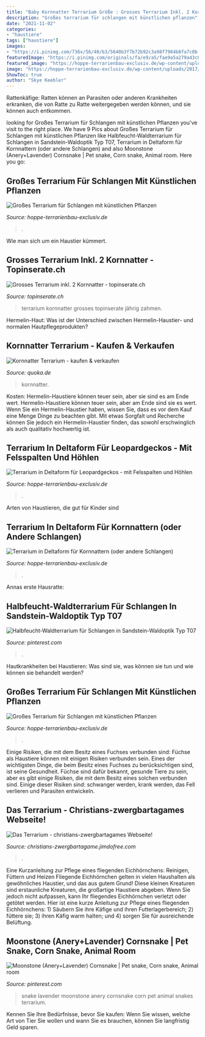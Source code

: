 ```yaml
---
title: "Baby Kornnatter Terrarium Größe : Grosses Terrarium Inkl. 2 Kornnatter"
description: "Großes terrarium für schlangen mit künstlichen pflanzen"
date: "2021-11-02"
categories:
- "haustiere"
tags: ["haustiere"]
images:
- "https://i.pinimg.com/736x/56/40/b3/5640b3f7b72b92c3a98f7984b8fa7c0b.jpg"
featuredImage: "https://i.pinimg.com/originals/fa/e9/a5/fae9a5a279a43c09bf0bcc6c4189816c.jpg"
featured_image: "https://hoppe-terrarienbau-exclusiv.de/wp-content/uploads/2017/03/T07-Totale2-768x1024.jpg"
image: "https://hoppe-terrarienbau-exclusiv.de/wp-content/uploads/2017/04/Delta-f.Leopardgeckos-Totale.jpg"
ShowToc: true
author: "Skye Keebler"
---
```



Rattenkäfige: Ratten können an Parasiten oder anderen Krankheiten erkranken, die von Ratte zu Ratte weitergegeben werden können, und sie können auch entkommen.

	

		
looking for Großes Terrarium für Schlangen mit künstlichen Pflanzen you've visit to the right place. We have 9 Pics about Großes Terrarium für Schlangen mit künstlichen Pflanzen like Halbfeucht-Waldterrarium für Schlangen in Sandstein-Waldoptik Typ T07, Terrarium in Deltaform für Kornnattern (oder andere Schlangen) and also Moonstone (Anery+Lavender) Cornsnake | Pet snake, Corn snake, Animal room. Here you go:
		
    
## Großes Terrarium Für Schlangen Mit Künstlichen Pflanzen

<img loading=lazy src="https://hoppe-terrarienbau-exclusiv.de/wp-content/uploads/2017/03/Kornnatter-768x1024.jpg" onerror="this.onerror=null;this.src='https://tse3.mm.bing.net/th?id=OIP.1Iobl-ZpxWOybRejp-bS-gHaJ4&amp;pid=15.1';" alt="Großes Terrarium für Schlangen mit künstlichen Pflanzen">

_Source: hoppe-terrarienbau-exclusiv.de_

>. 

	

Wie man sich um ein Haustier kümmert.

    
## Grosses Terrarium Inkl. 2 Kornnatter - Topinserate.ch

<img loading=lazy src="https://www.topinserate.ch/img/800/17/4/79727.jpg" onerror="this.onerror=null;this.src='https://tse1.mm.bing.net/th?id=OIP.BLhg-KQrTeRxd82F59gyEAHaJ4&amp;pid=15.1';" alt="Grosses Terrarium inkl. 2 Kornnatter - topinserate.ch">

_Source: topinserate.ch_

>terrarium kornnatter grosses topinserate jährig zahmen. 

	

Hermelin-Haut: Was ist der Unterschied zwischen Hermelin-Haustier- und normalen Hautpflegeprodukten?

    
## Kornnatter Terrarium - Kaufen &amp; Verkaufen

<img loading=lazy src="https://pic0.qimage.de/05/76/38/s241387605.jpg" onerror="this.onerror=null;this.src='https://tse4.mm.bing.net/th?id=OIP.Dy7KjnJ0gui4Y83g1Y46PQAAAA&amp;pid=15.1';" alt="Kornnatter Terrarium - kaufen &amp; verkaufen">

_Source: quoka.de_

>kornnatter. 

	

Kosten: Hermelin-Haustiere können teuer sein, aber sie sind es am Ende wert.
Hermelin-Haustiere können teuer sein, aber am Ende sind sie es wert. Wenn Sie ein Hermelin-Haustier haben, wissen Sie, dass es vor dem Kauf eine Menge Dinge zu beachten gibt. Mit etwas Sorgfalt und Recherche können Sie jedoch ein Hermelin-Haustier finden, das sowohl erschwinglich als auch qualitativ hochwertig ist.

    
## Terrarium In Deltaform Für Leopardgeckos - Mit Felsspalten Und Höhlen

<img loading=lazy src="https://hoppe-terrarienbau-exclusiv.de/wp-content/uploads/2017/04/Delta-f.Leopardgeckos-Totale.jpg" onerror="this.onerror=null;this.src='https://tse3.mm.bing.net/th?id=OIP.2agA-eW3ldgWhcZfGa1nqQHaGf&amp;pid=15.1';" alt="Terrarium in Deltaform für Leopardgeckos - mit Felsspalten und Höhlen">

_Source: hoppe-terrarienbau-exclusiv.de_

>. 

	

Arten von Haustieren, die gut für Kinder sind

    
## Terrarium In Deltaform Für Kornnattern (oder Andere Schlangen)

<img loading=lazy src="https://hoppe-terrarienbau-exclusiv.de/wp-content/uploads/2017/11/T-Delta-Landschaft-Totale-768x1024.jpg" onerror="this.onerror=null;this.src='https://tse1.mm.bing.net/th?id=OIP.NOPczjyonDHiQyHHZvLFhQHaJ4&amp;pid=15.1';" alt="Terrarium in Deltaform für Kornnattern (oder andere Schlangen)">

_Source: hoppe-terrarienbau-exclusiv.de_

>. 

	

Annas erste Hausratte:

    
## Halbfeucht-Waldterrarium Für Schlangen In Sandstein-Waldoptik Typ T07

<img loading=lazy src="https://i.pinimg.com/736x/56/40/b3/5640b3f7b72b92c3a98f7984b8fa7c0b.jpg" onerror="this.onerror=null;this.src='https://tse1.mm.bing.net/th?id=OIP.TchHhM25WSrmvjyxmsm1ZgHaEQ&amp;pid=15.1';" alt="Halbfeucht-Waldterrarium für Schlangen in Sandstein-Waldoptik Typ T07">

_Source: pinterest.com_

>. 

	

Hautkrankheiten bei Haustieren: Was sind sie, was können sie tun und wie können sie behandelt werden?

    
## Großes Terrarium Für Schlangen Mit Künstlichen Pflanzen

<img loading=lazy src="https://hoppe-terrarienbau-exclusiv.de/wp-content/uploads/2017/03/T07-Totale2-768x1024.jpg" onerror="this.onerror=null;this.src='https://tse2.mm.bing.net/th?id=OIP.pmyfY4BUfKs7sSqBfKppuAHaJ4&amp;pid=15.1';" alt="Großes Terrarium für Schlangen mit künstlichen Pflanzen">

_Source: hoppe-terrarienbau-exclusiv.de_

>. 

	

Einige Risiken, die mit dem Besitz eines Fuchses verbunden sind:
Füchse als Haustiere können mit einigen Risiken verbunden sein. Eines der wichtigsten Dinge, die beim Besitz eines Fuchses zu berücksichtigen sind, ist seine Gesundheit. Füchse sind dafür bekannt, gesunde Tiere zu sein, aber es gibt einige Risiken, die mit dem Besitz eines solchen verbunden sind. Einige dieser Risiken sind: schwanger werden, krank werden, das Fell verlieren und Parasiten entwickeln.

    
## Das Terrarium - Christians-zwergbartagames Webseite!

<img loading=lazy src="https://image.jimcdn.com/app/cms/image/transf/none/path/s056bd82bb8135546/image/i3103936e643e6f4c/version/1487026188/image.jpg" onerror="this.onerror=null;this.src='https://tse4.mm.bing.net/th?id=OIP.s9zyGCqWxR90RRraSnAPIgFNC7&amp;pid=15.1';" alt="Das Terrarium - christians-zwergbartagames Webseite!">

_Source: christians-zwergbartagame.jimdofree.com_

>. 

	

Eine Kurzanleitung zur Pflege eines fliegenden Eichhörnchens: Reinigen, Füttern und Heizen
Fliegende Eichhörnchen gelten in vielen Haushalten als gewöhnliches Haustier, und das aus gutem Grund! Diese kleinen Kreaturen sind erstaunliche Kreaturen, die großartige Haustiere abgeben. Wenn Sie jedoch nicht aufpassen, kann Ihr fliegendes Eichhörnchen verletzt oder getötet werden. Hier ist eine kurze Anleitung zur Pflege eines fliegenden Eichhörnchens: 1) Säubern Sie ihre Käfige und ihren Futterlagerbereich; 2) füttere sie; 3) ihren Käfig warm halten; und 4) sorgen Sie für ausreichende Belüftung.

    
## Moonstone (Anery+Lavender) Cornsnake | Pet Snake, Corn Snake, Animal Room

<img loading=lazy src="https://i.pinimg.com/originals/fa/e9/a5/fae9a5a279a43c09bf0bcc6c4189816c.jpg" onerror="this.onerror=null;this.src='https://tse1.mm.bing.net/th?id=OIP.B8kQDg-1RvJ6lhS3S-jfdAHaE8&amp;pid=15.1';" alt="Moonstone (Anery+Lavender) Cornsnake | Pet snake, Corn snake, Animal room">

_Source: pinterest.com_

>snake lavender moonstone anery cornsnake corn pet animal snakes terrarium. 

	

Kennen Sie Ihre Bedürfnisse, bevor Sie kaufen: Wenn Sie wissen, welche Art von Tier Sie wollen und wann Sie es brauchen, können Sie langfristig Geld sparen.

